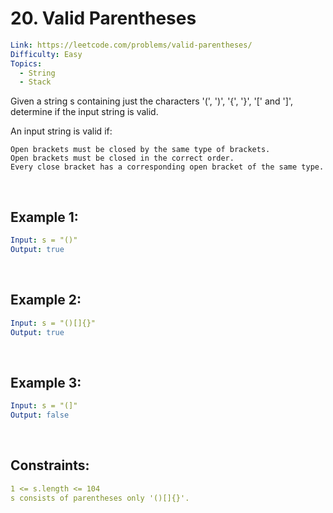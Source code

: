 # 20. Valid Parentheses

```yaml
Link: https://leetcode.com/problems/valid-parentheses/
Difficulty: Easy
Topics:
  - String
  - Stack
```

Given a string s containing just the characters '(', ')', '{', '}', '[' and ']', determine if the input string is valid.

An input string is valid if:

    Open brackets must be closed by the same type of brackets.
    Open brackets must be closed in the correct order.
    Every close bracket has a corresponding open bracket of the same type.

<br>

## Example 1:

```yaml
Input: s = "()"
Output: true
```

<br>

## Example 2:

```yaml
Input: s = "()[]{}"
Output: true
```

<br>

## Example 3:

```yaml
Input: s = "(]"
Output: false
```

<br>

## Constraints:

```yaml
1 <= s.length <= 104
s consists of parentheses only '()[]{}'.
```
